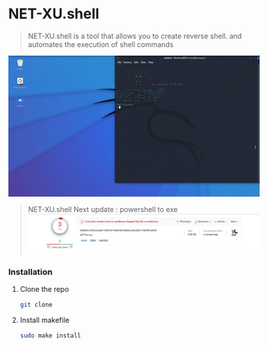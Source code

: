 # NET-XU.shell
> NET-XU.shell is a tool that allows you to create reverse shell. and automates the execution of shell commands
 
![Cpntrol Panel](imgs/banner.gif)
> NET-XU.shell Next update : powershell to exe 
![Virus total](imgs/Detect.PNG)

### Installation

1. Clone the repo
 
   ```sh
   git clone 
   ```
2. Install makefile
 
   ```sh
   sudo make install
   ```
